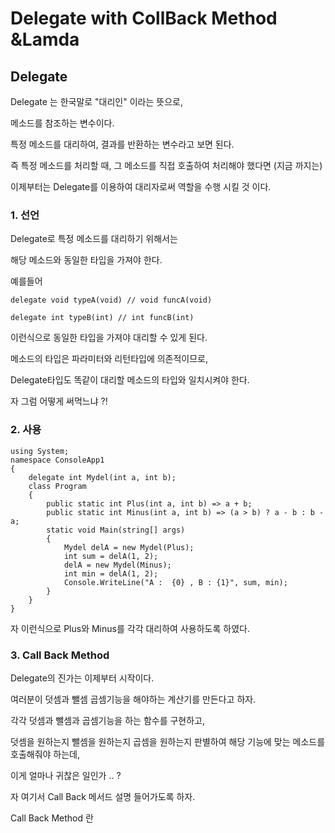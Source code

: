 # Delegate with CollBack Method &Lamda

## Delegate 

Delegate 는 한국말로 "대리인" 이라는 뜻으로,

메소드를 참조하는 변수이다.

특정 메소드를 대리하여, 결과를 반환하는 변수라고 보면 된다.

즉 특정 메소드를 처리할 때, 그 메소드를 직접 호출하여 처리해야 했다면 (지금 까지는)

이제부터는 Delegate를 이용하여 대리자로써 역할을 수행 시킬 것 이다.

### 1. 선언

Delegate로 특정 메소드를 대리하기 위해서는 

해당 메소드와 동일한 타입을 가져야 한다.

예를들어 
~~~
delegate void typeA(void) // void funcA(void)

delegate int typeB(int) // int funcB(int)
~~~
이런식으로 동일한 타입을 가져야 대리할 수 있게 된다.

메소드의 타입은 파라미터와 리턴타입에 의존적이므로, 

Delegate타입도 똑같이 대리할 메소드의 타입와 일치시켜야 한다.

자 그럼 어떻게 써먹느냐 ?!

### 2. 사용

~~~
using System;
namespace ConsoleApp1
{
    delegate int Mydel(int a, int b);
    class Program
    {
        public static int Plus(int a, int b) => a + b;
        public static int Minus(int a, int b) => (a > b) ? a - b : b - a;
        static void Main(string[] args)
        {
            Mydel delA = new Mydel(Plus);
            int sum = delA(1, 2);
            delA = new Mydel(Minus);
            int min = delA(1, 2);
            Console.WriteLine("A :  {0} , B : {1}", sum, min);
        }
    }
}
~~~
자 이런식으로 Plus와 Minus를 각각 대리하여 사용하도록 하였다.


### 3. Call Back Method

Delegate의 진가는 이제부터 시작이다.

여러분이 덧셈과 뺄셈 곱셈기능을 해야하는 계산기를 만든다고 하자.

각각 덧셈과 뺄셈과 곱셈기능을 하는 함수를 구현하고, 

덧셈을 원하는지 뺄셈을 원하는지 곱셈을 원하는지 판별하여 해당 기능에 맞는 메소드를 호출해줘야 하는데,

이게 얼마나 귀찮은 일인가 .. ?

자 여기서 Call Back 메서드 설명 들어가도록 하자.

Call Back Method 란

